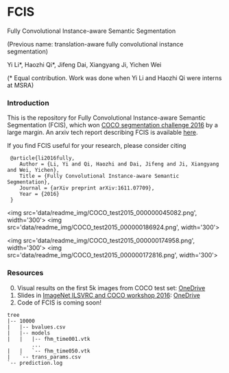 # FCIS
Fully Convolutional Instance-aware Semantic Segmentation

(Previous name: translation-aware fully convolutional instance segmentation)

Yi Li\*, Haozhi Qi\*, Jifeng Dai, Xiangyang Ji, Yichen Wei

(\* Equal contribution. Work was done when Yi Li and Haozhi Qi were interns at MSRA)

### Introduction

This is the repository for Fully Convolutional Instance-aware Semantic Segmentation
 (FCIS), which won [COCO segmentation challenge 2016](http://mscoco.org/dataset/#detections-challenge2016) by a large margin. An arxiv tech report describing FCIS is available [here](https://arxiv.org/abs/1611.07709).
 
 If you find FCIS useful for your research, please consider citing
 
     @article{li2016fully,
        Author = {Li, Yi and Qi, Haozhi and Dai, Jifeng and Ji, Xiangyang and Wei, Yichen},
        Title = {Fully Convolutional Instance-aware Semantic Segmentation},
        Journal = {arXiv preprint arXiv:1611.07709},
        Year = {2016}
     }

<img src='data/readme_img/COCO_test2015_000000045082.png', width='300'>
<img src='data/readme_img/COCO_test2015_000000186924.png', width='300'>

<img src='data/readme_img/COCO_test2015_000000174958.png', width='300'>
<img src='data/readme_img/COCO_test2015_000000172816.png', width='300'>

### Resources

0. Visual results on the first 5k images from COCO test set: [OneDrive](https://onedrive.live.com/?authkey=%21ABB_CV2zvCEoNK0&id=F371D9563727B96F%2192190&cid=F371D9563727B96F)
0. Slides in [ImageNet ILSVRC and COCO workshop 2016](http://image-net.org/challenges/ilsvrc+coco2016): [OneDrive](https://onedrive.live.com/?cid=f371d9563727b96f&id=F371D9563727B96F%2197213&authkey=%21AEYOyOirjIutSVk)
0. Code of FCIS is coming soon!

```
tree
|-- 10000
|   |-- bvalues.csv
|   |-- models
|   |   |-- fhm_time001.vtk
		...
|   |   `-- fhm_time050.vtk
|   `-- trans_params.csv
`-- prediction.log
```
